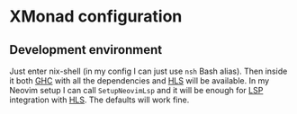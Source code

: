 # XMonad configuration

## Development environment

Just enter nix-shell (in my config I can just use `nsh` Bash alias).
Then inside it both [GHC] with all the dependencies and [HLS] will be available.
In my Neovim setup I can call `SetupNeovimLsp` and it will be enough for
[LSP] integration with [HLS]. The defaults will work fine.

[GHC]: https://www.haskell.org/ghc/
[HLS]: https://github.com/haskell/haskell-language-server
[LSP]: https://en.wikipedia.org/wiki/Language_Server_Protocol
